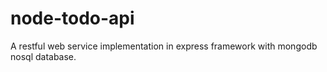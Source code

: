 # node-todo-api
A restful web service implementation in express framework with mongodb nosql database.
